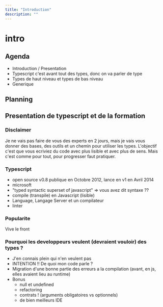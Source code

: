 ```yaml
---
title: "Introduction"
description: ""
---
```


# intro

## Agenda

- Introduction / Presentation
- Typescript c'est avant tout des types, donc on va parler de type
- Types de haut niveau et types de bas niveau
- Generique

## Planning

## Presentation de typescript et de la formation

### Disclaimer

Je ne vais pas faire de vous des experts en 2 jours, mais je vais vous donner des bases, des outils et un chemin pour utiliser les types.
L'objectif c'est que vous ecriviez du code avec plus lisible et avec plus de sens.
Mais c'est comme pour tout, pour progresser faut pratiquer.

### Typescript

- open source v0.8 publique en Octobre 2012, lance en v1 en Avril 2014
- microsoft
- "typed syntactic superset of javascript" => vous avez dit syntaxe ??
- compile (transpile) en Javascript (lisible)
- Language, Langage Server et un compilateur
- linter

### Popularite

Vive le front

### Pourquoi les developpeurs veulent (devraient vouloir) des types ?

- J'en connais plein qui n'en veulent pas
- INTENTION !! De quoi mon code parle ?
- Migration d'une bonne partie des erreurs a la compilation (avant, en js, elles avaient lieu au runtime)
- Bonus
  - null et undefined
  - refactoring
  - contrats ! (arguments obligatoires vs optionnels)
  - de bien meilleurs IDE
